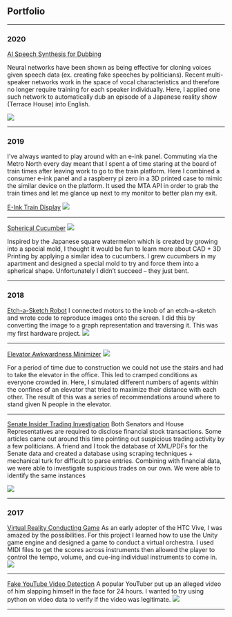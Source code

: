 ## Portfolio

---

### 2020 

[AI Speech Synthesis for Dubbing](pages/sample_page2)

Neural networks have been shown as being effective for cloning voices given speech data (ex. creating fake speeches by politicians). Recent multi-speaker networks work in the space of vocal characteristics and therefore no longer require training for each speaker individually. Here, I applied one such network to automatically dub an episode of a Japanese reality show (Terrace House) into English.

<img src="images/dummy_thumbnail.jpg?raw=true"/>

---

### 2019

I've always wanted to play around with an e-ink panel. Commuting via the Metro North every day meant that I spent a of time staring at the board of train times after leaving work to go to the train platform. Here I combined a consumer e-ink panel and a raspberry pi zero in a 3D printed case to mimic the similar device on the platform. It used the MTA API in order to grab the train times and let me glance up next to my monitor to better plan my exit.

[E-Ink Train Display](http://example.com/)
<img src="images/dummy_thumbnail.jpg?raw=true"/>

---

[Spherical Cucumber](http://example.com/)
<img src="images/dummy_thumbnail.jpg?raw=true"/>

Inspired by the Japanese square watermelon which is created by growing into a special mold, I thought it would be fun to learn more about CAD + 3D Printing by applying a similar idea to cucumbers. I grew cucumbers in my apartment and designed a special mold to try and force them into a spherical shape. Unfortunately I didn’t succeed – they just bent.

---

### 2018

[Etch-a-Sketch Robot](http://example.com/)
I connected motors to the knob of an etch-a-sketch and wrote code to reproduce images onto the screen. I did this by converting the image to a graph representation and traversing it. This was my first hardware project. 
<img src="images/dummy_thumbnail.jpg?raw=true"/>

---
[Elevator Awkwardness Minimizer](http://example.com/)
<img src="images/dummy_thumbnail.jpg?raw=true"/>

For a period of time due to construction we could not use the stairs and had to take the elevator in the office. This led to cramped conditions as everyone crowded in. Here, I simulated different numbers of agents within the confines of an elevator that tried to maximize their distance with each other. The result of this was a series of recommendations around where to stand given N people in the elevator.

---

[Senate Insider Trading Investigation](http://example.com/)
Both Senators and House Representatives are required to disclose financial stock transactions. Some articles came out around this time pointing out suspicious trading activity by a few politicians. A friend and I took the database of XML/PDFs for the Senate data and created a database using scraping techniques + mechanical turk for difficult to parse entries. Combining with financial data, we were able to investigate suspicious trades on our own. We were able to identify the same instances 

<img src="images/dummy_thumbnail.jpg?raw=true"/>

---

### 2017

[Virtual Reality Conducting Game](http://example.com/)
As an early adopter of the HTC Vive, I was amazed by the possibilities. For this project I learned how to use the Unity game engine and designed a game to conduct a virtual orchestra. I used MIDI files to get the scores across instruments then allowed the player to control the tempo, volume, and cue-ing individual instruments to come in.
<img src="images/dummy_thumbnail.jpg?raw=true"/>

---

[Fake YouTube Video Detection](http://example.com/)
A popular YouTuber put up an alleged video of him slapping himself in the face for 24 hours. I wanted to try using python on video data to verify if the video was legitimate. 
<img src="images/dummy_thumbnail.jpg?raw=true"/>

---
